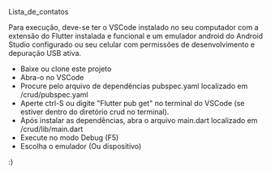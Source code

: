 Lista_de_contatos

Para execução, deve-se ter o VSCode instalado no seu computador com a extensão do Flutter instalada e funcional e um emulador android do Android Studio configurado ou seu celular com permissões de desenvolvimento e depuração USB ativa.
- Baixe ou clone este projeto
- Abra-o no VSCode
- Procure pelo arquivo de dependências pubspec.yaml localizado em /crud/pubspec.yaml
- Aperte ctrl-S ou digite "Flutter pub get" no terminal do VSCode (se estiver dentro do diretório crud no terminal).
- Após instalar as dependências, abra o arquivo main.dart localizado em /crud/lib/main.dart
- Execute no modo Debug (F5)
- Escolha o emulador (Ou dispositivo)

:)
